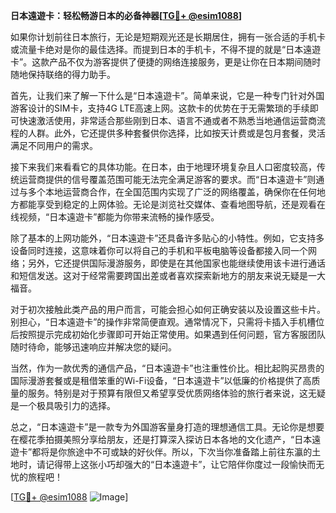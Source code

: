 **日本遠遊卡：轻松畅游日本的必备神器[[TG💪+ @esim1088](https://t.me/s/esim1088)]**

如果你计划前往日本旅行，无论是短期观光还是长期居住，拥有一张合适的手机卡或流量卡绝对是你的最佳选择。而提到日本的手机卡，不得不提的就是“日本遠遊卡”。这款产品不仅为游客提供了便捷的网络连接服务，更是让你在日本期间随时随地保持联络的得力助手。

首先，让我们来了解一下什么是“日本遠遊卡”。简单来说，它是一种专门针对外国游客设计的SIM卡，支持4G LTE高速上网。这款卡的优势在于无需繁琐的手续即可快速激活使用，非常适合那些刚到日本、语言不通或者不熟悉当地通信运营商流程的人群。此外，它还提供多种套餐供你选择，比如按天计费或是包月套餐，灵活满足不同用户的需求。

接下来我们来看看它的具体功能。在日本，由于地理环境复杂且人口密度较高，传统运营商提供的信号覆盖范围可能无法完全满足游客的要求。而“日本遠遊卡”则通过与多个本地运营商合作，在全国范围内实现了广泛的网络覆盖，确保你在任何地方都能享受到稳定的上网体验。无论是浏览社交媒体、查看地图导航，还是观看在线视频，“日本遠遊卡”都能为你带来流畅的操作感受。

除了基本的上网功能外，“日本遠遊卡”还具备许多贴心的小特性。例如，它支持多设备同时连接，这意味着你可以将自己的手机和平板电脑等设备都接入同一个网络；另外，它还提供国际漫游服务，即使是在其他国家也能继续使用该卡进行通话和短信发送。这对于经常需要跨国出差或者喜欢探索新地方的朋友来说无疑是一大福音。

对于初次接触此类产品的用户而言，可能会担心如何正确安装以及设置这些卡片。别担心，“日本遠遊卡”的操作非常简便直观。通常情况下，只需将卡插入手机槽位后按照提示完成初始化步骤即可开始正常使用。如果遇到任何问题，官方客服团队随时待命，能够迅速响应并解决您的疑问。

当然，作为一款优秀的通信产品，“日本遠遊卡”也注重性价比。相比起购买昂贵的国际漫游套餐或是租借笨重的Wi-Fi设备，“日本遠遊卡”以低廉的价格提供了高质量的服务。特别是对于预算有限但又希望享受优质网络体验的旅行者来说，这无疑是一个极具吸引力的选择。

总之，“日本遠遊卡”是一款专为外国游客量身打造的理想通信工具。无论你是想要在樱花季拍摄美照分享给朋友，还是打算深入探访日本各地的文化遗产，“日本遠遊卡”都将是你旅途中不可或缺的好伙伴。所以，下次当你准备踏上前往东瀛的土地时，请记得带上这张小巧却强大的“日本遠遊卡”，让它陪伴你度过一段愉快而无忧的旅程吧！

[[TG💪+ @esim1088](https://t.me/s/esim1088) ![Image](https://i.postimg.cc/4NQfJmqS/Snipaste-2025-05-13-00-14-12.png)]